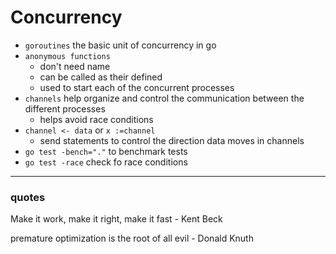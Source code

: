 # Concurrency

- `goroutines` the basic unit of concurrency in go
- `anonymous functions`
  - don't need name
  - can be called as their defined
  - used to start each of the concurrent processes
- `channels` help organize and control the communication between the different processes
  - helps avoid race conditions
- `channel <- data` or `x :=channel` 
  - send statements to control the direction data moves in channels
- `go test -bench="."` to benchmark tests
- `go test -race` check fo race conditions

---
### quotes

Make it work, make it right, make it fast - Kent Beck

premature optimization is the root of all evil - Donald Knuth
